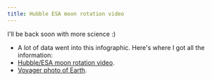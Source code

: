 ```yaml
---
title: Hubble ESA moon rotation video
---
```


 I'll be back soon with more science :)

<ul class="sources"> 

<li> A lot of data went into this infographic. Here's where I got all the information: 
</li>

<li>
<a href="http://www.spacetelescope.org/videos/astro_j/" target="_blank">Hubble/ESA moon rotation video</a>.
</li>

<li>
<a href="http://voyager.jpl.nasa.gov/imagesvideo/imagesbyvoyager.html" target="_blank">Voyager photo of Earth</a>.
</li>
</ul>